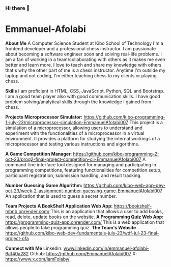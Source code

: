 ### Hi there 👋

# Emmanuel-Afolabi
**About Me**
A Computer Science Student at Kibo School of Technology
I'm a frontend developer and a professional chess instructor. I am passionate about becoming a software engineer soon and solving real-life problems.
I am a fan of working in a team/collaborating with others as it makes me even better and learn more.
I love to teach and share my knowledge with others that's why the other part of me is a chess instructor. Anytime I'm outside my laptop and not coding, I'm either teaching chess to my clients or playing chess.

**Skills**
I am proficient in HTML, CSS, JavaScript, Python, SQL and Bootstrap.
I am a good team player also with good communication skills.
I have good problem solving/analytical skills through the knowledge I gained from chess.

**Projects**
**Microprocessor Simulator:** https://github.com/kibo-programming-1-july-23/microprocessor-simulation-EmmanuelAfolabi007
This project is a simulation of a microprocessor, allowing users to understand and experiment with the functionalities of a microprocessor in a virtual environment. It provides a platform for studying the internal workings of a microprocessor and testing various instructions and algorithms.

**A Game Competition Manager**: https://github.com/kibo-programming-2-oct-23/prog2-final-project-competition-cli-EmmanuelAfolabi007
A command-line interface tool designed for managing and participating in programming competitions, featuring functionalities for competition setup, participant registration, submission handling, and result tracking.

**Number Guessing Game Algorithm:** https://github.com/kibo-web-app-dev-oct-23/week-2-assignment-number-guessing-game-EmmanuelAfolabi007
An application that is used to guess a secret number.

**Team Projects**
**A BookShelf Application Web App:** https://bookshelf-mbnb.onrender.com/
This is an application that allows a user to add books, read, delete, update books on the website.
**A Programming Quiz Web App:** https://programming-quiz-app.onrender.com/
This is a web application that allows people to take programming quiz.
**The Team's Website** https://github.com/kibo-web-dev-fundamentals-july-23/wdf-jul-23-final-project-ofa

**Connect with Me**
Linkedin: www.linkedin.com/in/emmanuel-afolabi-6a140a282
Github: https://github.com/EmmanuelAfolabi007
X: https://www.x.com/iamFolaby/

